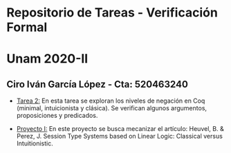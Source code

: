 # Repositorio de Tareas - Verificación Formal 
# Unam 2020-II
## Ciro Iván García López - Cta: 520463240

- [Tarea 2:](https://github.com/cigarcial/VF2020II/tree/master/Tarea2) En esta tarea se exploran los niveles de negación en Coq (minimal, intuicionista y clásica). Se verifican algunos argumentos, proposiciones y predicados. 

- [Proyecto I:](https://github.com/cigarcial/VF2020II/tree/master/ProyI) En este proyecto se busca mecanizar el artículo: Heuvel, B. & Perez, J. Session Type Systems based on Linear Logic: Classical versus Intuitionistic.


